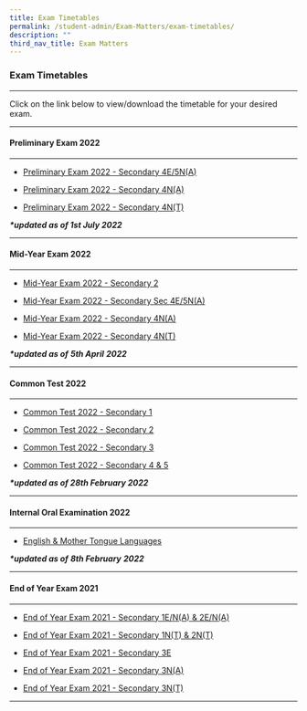 ```yaml
---
title: Exam Timetables
permalink: /student-admin/Exam-Matters/exam-timetables/
description: ""
third_nav_title: Exam Matters
---
```

### **Exam Timetables**
---------------------------------------------------------------------------
Click on the link below to view/download the timetable for your desired exam.

---------------------------------------------------------------------------
#### **Preliminary Exam 2022**

---------------------------------------------------------------------------
*   [Preliminary Exam 2022 - Secondary 4E/5N(A)](https://drive.google.com/file/d/1bUpVSCaVcLoiVth4gguzctH5Y0hRezlE/view?usp=sharing)
    
*   [Preliminary Exam 2022 - Secondary 4N(A)](https://drive.google.com/file/d/13XOG2PvQtV9NqgFWSlUtADTfgMy9k-jM/view?usp=sharing)
    
*   [Preliminary Exam 2022 - Secondary 4N(T)](https://drive.google.com/file/d/1gSUS9Ps0_9xCeAGbQmLDGUuyfjIZYpcL/view?usp=sharing)

_**\*updated as of 1st July 2022**_

---------------------------------------------------------------------------
#### **Mid-Year Exam 2022**

---------------------------------------------------------------------------
*   [Mid-Year Exam 2022 - Secondary 2](https://drive.google.com/file/d/1QQ_-zcRSbTZOTzw79yw0VdZz9_02XB5h/view?usp=sharing)
    
*   [Mid-Year Exam 2022 - Secondary Sec 4E/5N(A)](https://drive.google.com/file/d/1gPb7DT_uvqlZuB8Tz4jwpBfJYjx4Wc_e/view?usp=sharing)
    
*   [Mid-Year Exam 2022 - Secondary 4N(A)](https://drive.google.com/file/d/1I5-r3HsW6ypFnLAg0MjBYp74OlpPIJFC/view?usp=sharing)
    
*   [Mid-Year Exam 2022 - Secondary 4N(T)](https://drive.google.com/file/d/1ZyeYN5EexgaB6TNC6A9-mnce__ZnrGs6/view?usp=sharing)

_**\*updated as of**_ _**5th April**_ _**2022**_

---------------------------------------------------------------------------
#### **Common Test 2022**

---------------------------------------------------------------------------
*   [Common Test 2022 - Secondary 1](https://docs.google.com/document/d/18rAGfQeDOiQOzWDsqKXCLoQz1B-KFK3Z/edit?usp=sharing&ouid=106753881678494330899&rtpof=true&sd=true)
    
*   [Common Test 2022 - Secondary 2](https://drive.google.com/file/d/19CO9vNXQfUdy8_c6XiuOeY-1ndMm-_Ge/view?usp=sharing)
    
*   [Common Test 2022 - Secondary 3](https://drive.google.com/file/d/11D04fYJ_tZ4TqximNR_YEpd0EjNweOOe/view?usp=sharing)
    
*   [Common Test 2022 - Secondary 4 & 5](https://drive.google.com/file/d/1W8ZGCnzVaktPwW5uSb84UDFJRD3MLmys/view?usp=sharing)

_**\*updated as of 28th February 2022**_

---------------------------------------------------------------------------
#### **Internal Oral Examination 2022**

---------------------------------------------------------------------------
*   [English & Mother Tongue Languages](https://drive.google.com/file/d/1cFquDcvrapud1Vi9LqMpJ_6qTUh_SoqT/view?usp=sharing)

_**\*updated as of**_ _**8th February**_ _**2022**_

---------------------------------------------------------------------------
#### **End of Year Exam 2021**

---------------------------------------------------------------------------
*   [End of Year Exam 2021 - Secondary 1E/N(A) & 2E/N(A)](https://drive.google.com/file/d/18MljY_UDjl_ARlnJDf2Z83HLOUzhwTAN/view?usp=sharing)
    
*   [End of Year Exam 2021 - Secondary 1N(T) & 2N(T)](https://drive.google.com/file/d/19B6bNhZplnFp4jGLV6CB90nS93wUdCHG/view?usp=sharing)
    
*   [End of Year Exam 2021 - Secondary 3E](https://drive.google.com/file/d/1N5-kc_JrLd1U8lU-E1uA_O5kdujxAs3i/view?usp=sharing)
    
*   [End of Year Exam 2021 - Secondary 3N(A)](https://drive.google.com/file/d/1rHKiDr5QSW5eq4CObfi9MrJL52X3p7yE/view?usp=sharing)
    
*   [End of Year Exam 2021 - Secondary 3N(T)](https://drive.google.com/file/d/1rt_8WnpRVDaEhRisZdda0qnDXluD4COu/view?usp=sharing)

---------------------------------------------------------------------------